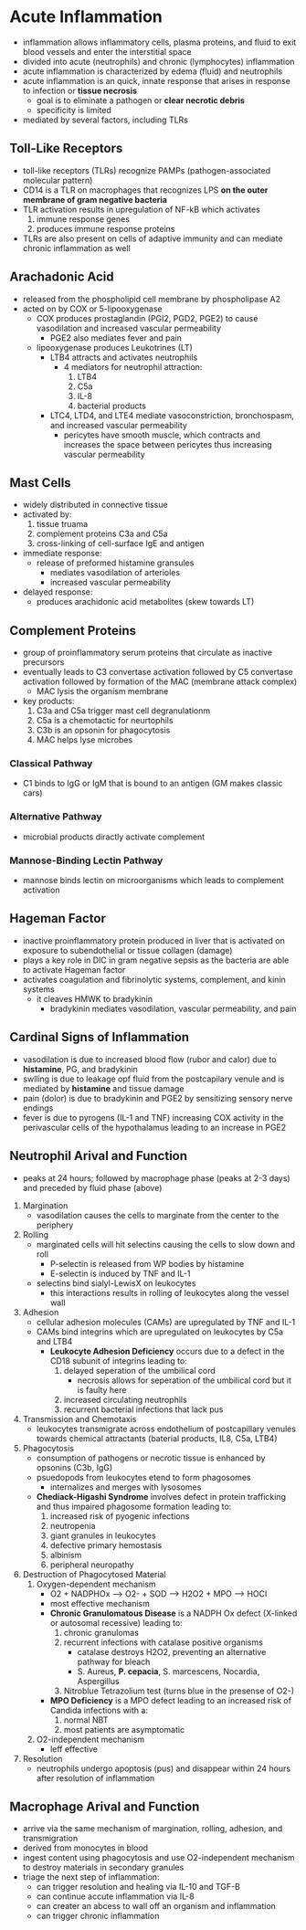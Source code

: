 # Acute Inflammation
* inflammation allows inflammatory cells, plasma proteins, and fluid to exit blood vessels and enter the interstitial space
* divided into acute (neutrophils) and chronic (lymphocytes) inflammation
* acute inflammation is characterized by edema (fluid) and neutrophils 
* acute inflammation is an quick, innate response that arises in response to infection or **tissue necrosis**
	* goal is to eliminate a pathogen or **clear necrotic debris**
	* specificity is limited
* mediated by several factors, including TLRs
## Toll-Like Receptors
* toll-like receptors (TLRs) recognize PAMPs (pathogen-associated molecular pattern)
* CD14 is a TLR on macrophages that recognizes LPS **on the outer membrane of gram negative bacteria**
* TLR activation results in upregulation of NF-kB which activates
	1. immune response genes
	2. produces immune response proteins
* TLRs are also present on cells of adaptive immunity and can mediate chronic inflammation as well
## Arachadonic Acid 
* released from the phospholipid cell membrane by phospholipase A2
* acted on by COX or 5-lipooxygenase
	* COX produces prostaglandin (PGI2, PGD2, PGE2) to cause vasodilation and increased vascular permeability
		* PGE2 also mediates fever and pain
	* lipooxygenase produces Leukotrines (LT)
		* LTB4 attracts and activates neutrophils
			* 4 mediators for neutrophil attraction: 
				1. LTB4 
				2. C5a
				3. IL-8
				4. bacterial products
		* LTC4, LTD4, and LTE4 mediate vasoconstriction, bronchospasm, and increased vascular permeability 
			* pericytes have smooth muscle, which contracts and increases the space between pericytes thus increasing vascular permeability
## Mast Cells
* widely distributed in connective tissue
* activated by:
	1. tissue truama 
	2. complement proteins C3a and C5a
	3. cross-linking of cell-surface IgE and antigen 
* immediate response:
	* release of preformed histamine gransules 
		* mediates vasodilation of arterioles
		* increased vascular permeability
* delayed response:
	* produces arachidonic acid metabolites (skew towards LT)
## Complement Proteins
* group of proinflammatory serum proteins that circulate as inactive precursors
* eventually leads to C3 convertase activation followed by C5 convertase activation followed by formation of the MAC (membrane attack complex)
	* MAC lysis the organism membrane
* key products:
	1. C3a and C5a trigger mast cell degranulationm
	2. C5a is a chemotactic for neurtophils
	3. C3b is an opsonin for phagocytosis
	4. MAC helps lyse microbes 
### Classical Pathway
* C1 binds to IgG or IgM that is bound to an antigen (GM makes classic cars)
### Alternative Pathway
* microbial products diractly activate complement
### Mannose-Binding Lectin Pathway 
* mannose binds lectin on microorganisms which leads to complement activation
## Hageman Factor
* inactive proinflammatory protein produced in liver that is activated on exposure to subendothelial or tissue collagen (damage)
* plays a key role in DIC in gram negative sepsis as the bacteria are able to activate Hageman factor 
* activates coagulation and fibrinolytic systems, complement, and kinin systems 
	* it cleaves HMWK to bradykinin
		* bradykinin mediates vasodilation, vascular permeability, and pain
## Cardinal Signs of Inflammation
* vasodilation is due to increased blood flow (rubor and calor) due to **histamine**, PG, and bradykinin
* swlling is due to leakage opf fluid from the postcapilary venule and is mediated by **histamine** and tissue damage
* pain (dolor) is due to bradykinin and PGE2 by sensitizing sensory nerve endings 
* fever is due to pyrogens (IL-1 and TNF) increasing COX activity in the perivascular cells of the hypothalamus leading to an increase in PGE2
## Neutrophil Arival and Function
* peaks at 24 hours; followed by macrophage phase (peaks at 2-3 days) and preceded by fluid phase (above)
1. Margination
	* vasodilation causes the cells to marginate from the center to the periphery 
2. Rolling 
	* marginated cells will hit selectins causing the cells to slow down and roll
		* P-selectin is released from WP bodies by histamine
		* E-selectin is induced by TNF and IL-1
	* selectins bind sialyl-LewisX on leukocytes 
		* this interactions results in rolling of leukocytes along the vessel wall
3. Adhesion
	* cellular adhesion molecules (CAMs) are upregulated by TNF and IL-1
	* CAMs bind integrins which are upregulated on leukocytes by C5a and LTB4
		* **Leukocyte Adhesion Deficiency** occurs due to a defect in the CD18 subunit of integrins leading to:
			1. delayed seperation of the umbilical cord
				* necrosis allows for seperation of the umbilical cord but it is faulty here 
			2. increased circulating neutrophils
			3. recurrent bacterial infections that lack pus
4. Transmission and Chemotaxis 
	* leukocytes transmigrate across endothelium of postcapillary venules towards chemical attractants (baterial products, IL8, C5a, LTB4)
5. Phagocytosis
	* consumption of pathogens or necrotic tissue is enhanced by opsonins (C3b, IgG)
	* psuedopods from leukocytes etend to form phagosomes
		* internalizes and merges with lysosomes
	* **Chediack-Higashi Syndrome** involves defect in protein trafficking and thus impaired phagosome formation leading to:
		1. increased risk of pyogenic infections
		2. neutropenia
		3. giant granules in leukocytes
		4. defective primary hemostasis
		5. albinism
		6. peripheral neuropathy
6. Destruction of Phagocytosed Material
	1. Oxygen-dependent mechanism
		* O2 + NADPHOx --> O2- + SOD --> H2O2 + MPO --> HOCl
		* most effective mechanism
		* **Chronic Granulomatous Disease** is a NADPH Ox defect (X-linked or autosomal recessive) leading to:
			1. chronic granulomas 
			2. recurrent infections with catalase positive organisms
				* catalase destroys H2O2, preventing an alternative pathway for bleach
				* S. Aureus, **P. cepacia**, S. marcescens, Nocardia, Aspergillus
			3. Nitroblue Tetrazolium test (turns blue in the presense of O2-)
		* **MPO Deficiency** is a MPO defect leading to an increased risk of Candida infections with a:
			1. normal NBT 
			2. most patients are asymptomatic
	2. O2-independent mechanism
		* leff effective
7. Resolution
	* neutrophils undergo apoptosis (pus) and disappear within 24 hours after resolution of inflammation
## Macrophage Arival and Function
* arrive via the same mechanism of margination, rolling, adhesion, and transmigration 
* derived from monocytes in blood
* ingest content using phagocytosis and use O2-independent mechanism to destroy materials in secondary granules 
* triage the next step of inflammation:
	* can trigger resolution and healing via IL-10 and TGF-B
	* can continue accute inflammation via IL-8
	* can creater an abcess to wall off an organism and inflammation
	* can trigger chronic inflammation

